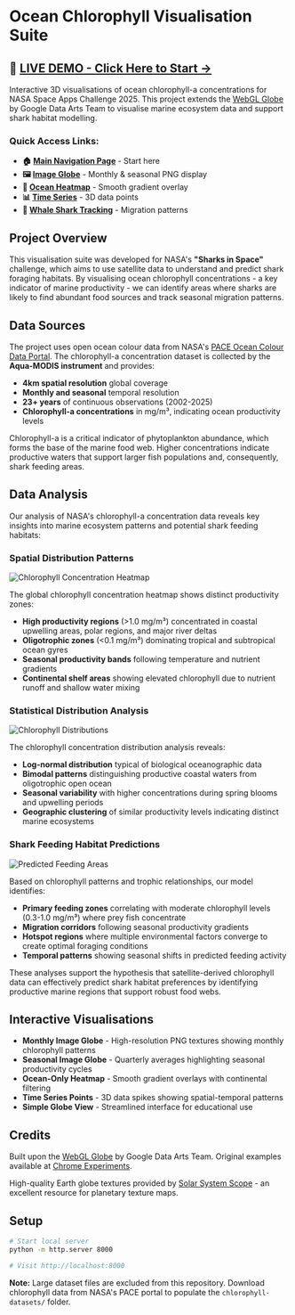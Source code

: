 # Ocean Chlorophyll Visualisation Suite

## 🚀 **[LIVE DEMO - Click Here to Start →](https://reecebuckle.github.io/Version-3/)**

Interactive 3D visualisations of ocean chlorophyll-a concentrations for NASA Space Apps Challenge 2025. This project extends the [WebGL Globe](https://github.com/dataarts/webgl-globe) by Google Data Arts Team to visualise marine ecosystem data and support shark habitat modelling.

### Quick Access Links:
- **🏠 [Main Navigation Page](https://reecebuckle.github.io/Version-3/)** - Start here
- **🖼️ [Image Globe](https://reecebuckle.github.io/Version-3/src/globes/image-globe/index.html)** - Monthly & seasonal PNG display
- **🌊 [Ocean Heatmap](https://reecebuckle.github.io/Version-3/src/globes/heatmap-globe/index.html)** - Smooth gradient overlay
- **📊 [Time Series](https://reecebuckle.github.io/Version-3/src/globes/time-series-globe/index.html)** - 3D data points
- **🦈 [Whale Shark Tracking](https://reecebuckle.github.io/Version-3/src/globes/whale-shark-globe/index-whale-shark-tracks.html)** - Migration patterns

## Project Overview

This visualisation suite was developed for NASA's **"Sharks in Space"** challenge, which aims to use satellite data to understand and predict shark foraging habitats. By visualising ocean chlorophyll concentrations - a key indicator of marine productivity - we can identify areas where sharks are likely to find abundant food sources and track seasonal migration patterns.

## Data Sources

The project uses open ocean colour data from NASA's [PACE Ocean Colour Data Portal](https://pace.oceansciences.org/access_pace_data.htm). The chlorophyll-a concentration dataset is collected by the **Aqua-MODIS instrument** and provides:

- **4km spatial resolution** global coverage
- **Monthly and seasonal** temporal resolution  
- **23+ years** of continuous observations (2002-2025)
- **Chlorophyll-a concentrations** in mg/m³, indicating ocean productivity levels

Chlorophyll-a is a critical indicator of phytoplankton abundance, which forms the base of the marine food web. Higher concentrations indicate productive waters that support larger fish populations and, consequently, shark feeding areas.

## Data Analysis

Our analysis of NASA's chlorophyll-a concentration data reveals key insights into marine ecosystem patterns and potential shark feeding habitats:

### Spatial Distribution Patterns
![Chlorophyll Concentration Heatmap](graphs/Chlorophyll%20Concentration%20Heatmap.png)

The global chlorophyll concentration heatmap shows distinct productivity zones:
- **High productivity regions** (>1.0 mg/m³) concentrated in coastal upwelling areas, polar regions, and major river deltas
- **Oligotrophic zones** (<0.1 mg/m³) dominating tropical and subtropical ocean gyres
- **Seasonal productivity bands** following temperature and nutrient gradients
- **Continental shelf areas** showing elevated chlorophyll due to nutrient runoff and shallow water mixing

### Statistical Distribution Analysis
![Chlorophyll Distributions](graphs/Chlorphyll%20Distributions.png)

The chlorophyll concentration distribution analysis reveals:
- **Log-normal distribution** typical of biological oceanographic data
- **Bimodal patterns** distinguishing productive coastal waters from oligotrophic open ocean
- **Seasonal variability** with higher concentrations during spring blooms and upwelling periods
- **Geographic clustering** of similar productivity levels indicating distinct marine ecosystems

### Shark Feeding Habitat Predictions
![Predicted Feeding Areas](graphs/Predicted%20Feeding.png)

Based on chlorophyll patterns and trophic relationships, our model identifies:
- **Primary feeding zones** correlating with moderate chlorophyll levels (0.3-1.0 mg/m³) where prey fish concentrate
- **Migration corridors** following seasonal productivity gradients
- **Hotspot regions** where multiple environmental factors converge to create optimal foraging conditions
- **Temporal patterns** showing seasonal shifts in predicted feeding activity

These analyses support the hypothesis that satellite-derived chlorophyll data can effectively predict shark habitat preferences by identifying productive marine regions that support robust food webs.

## Interactive Visualisations

- **Monthly Image Globe** - High-resolution PNG textures showing monthly chlorophyll patterns
- **Seasonal Image Globe** - Quarterly averages highlighting seasonal productivity cycles  
- **Ocean-Only Heatmap** - Smooth gradient overlays with continental filtering
- **Time Series Points** - 3D data spikes showing spatial-temporal patterns
- **Simple Globe View** - Streamlined interface for educational use

## Credits

Built upon the [WebGL Globe](https://github.com/dataarts/webgl-globe) by Google Data Arts Team. Original examples available at [Chrome Experiments](https://experiments.withgoogle.com/chrome/globe).

High-quality Earth globe textures provided by [Solar System Scope](https://www.solarsystemscope.com/textures/) - an excellent resource for planetary texture maps.

## Setup

```bash
# Start local server
python -m http.server 8000

# Visit http://localhost:8000
```

**Note:** Large dataset files are excluded from this repository. Download chlorophyll data from NASA's PACE portal to populate the `chlorophyll-datasets/` folder.
